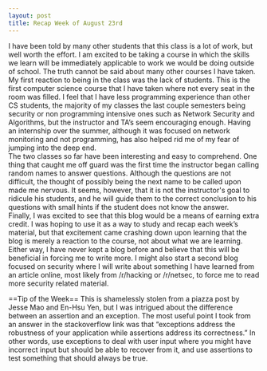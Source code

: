 ```yaml
---
layout: post
title: Recap Week of August 23rd
---
```


I have been told by many other students that this class is a lot of work, but well worth the effort. I am excited to be taking a course in which the skills we learn will be immediately applicable to work we would be doing outside of school. The truth cannot be said about many other courses I have taken. <br>
My first reaction to being in the class was the lack of students. This is the first computer science course that I have taken where not every seat in the room was filled. I feel that I have less programming experience than other CS students, the majority of my classes the last couple semesters being security or non programming intensive ones such as Network Security and Algorithms, but the instructor and TA’s seem encouraging enough. Having an internship over the summer, although it was focused on network monitoring and not programming, has also helped rid me of my fear of jumping into the deep end.  <br>
The two classes so far have been interesting and easy to comprehend. One thing that caught me off guard was the first time the instructor began calling random names to answer questions. Although the questions are not difficult, the thought of possibly being the next name to be called upon made me nervous. It seems, however, that it is not the instructor's goal to ridicule his students, and he will guide them to the correct conclusion to his questions with small hints if the student does not know the answer. <br>
Finally, I was excited to see that this blog would be a means of earning extra credit. I was hoping to use it as a way to study and recap each week’s material, but that excitement came crashing down upon learning that the blog is merely a reaction to the course, not about what we are learning. Either way, I have never kept a blog before and believe that this will be beneficial in forcing me to write more. I might also start a second blog focused on security where I will write about something I have learned from an article online, most likely from /r/hacking or /r/netsec, to force me to read more security related material.

==Tip of the Week==
This is shamelessly stolen from a piazza post by Jesse Mao and En-Hsu Yen, but I was intrigued about the difference between an assertion and an exception. The most useful point I took from an answer in the stackoverflow link was that “exceptions address the robustness of your application while assertions address its correctness.” In other words, use exceptions to deal with user input where you might have incorrect input but should be able to recover from it, and use assertions to test something that should always be true. 
